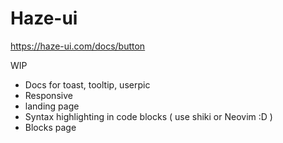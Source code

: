 # Haze-ui

https://haze-ui.com/docs/button

WIP
- Docs for toast, tooltip, userpic
- Responsive
- landing page
- Syntax highlighting in code blocks ( use shiki or Neovim :D )
- Blocks page
